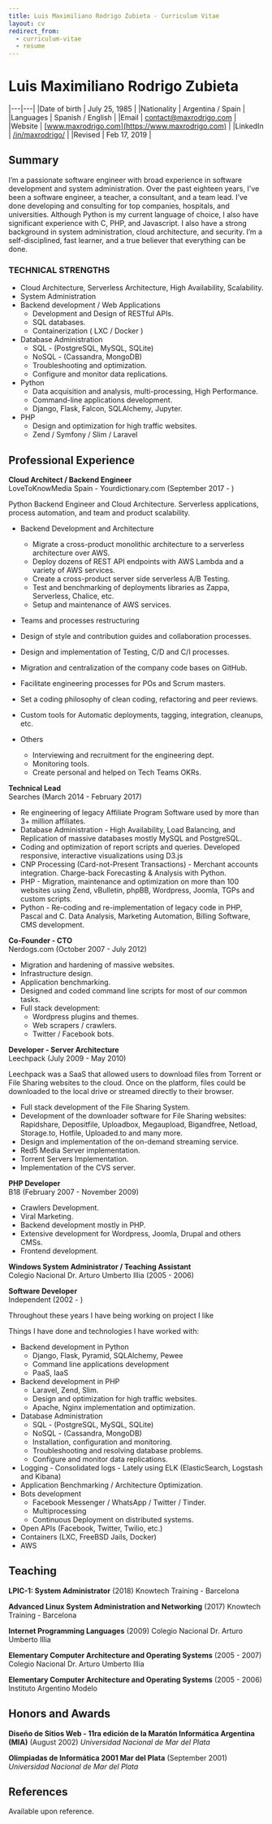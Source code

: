 ```yaml
---
title: Luis Maximiliano Rodrigo Zubieta - Curriculum Vitae
layout: cv
redirect_from:
  - curriculum-vitae
  - resume
---
```

# Luis Maximiliano Rodrigo Zubieta

|---|---|
|Date of birth | July 25, 1985 |
|Nationality | Argentina / Spain |
|Languages | Spanish / English |
|Email | [contact@maxrodrigo.com](mailto:contact@maxrodrigo.com) |
|Website | [www.maxrodrigo.com](https://www.maxrodrigo.com) |
|LinkedIn | [/in/maxrodrigo/](https://www.linkedin.com/in/maxrodrigo/) |
|Revised | Feb 17, 2019 |

## Summary

I’m a passionate software engineer with broad experience in software development and system administration.
Over the past eighteen years, I've been a software engineer, a teacher, a consultant, and a team lead. I’ve done developing and consulting for top companies, hospitals, and universities.
Although Python is my current language of choice, I also have significant experience with C, PHP, and Javascript. I also have a strong background in system administration, cloud architecture, and security.
I’m a self-disciplined, fast learner, and a true believer that everything can be done.

### TECHNICAL STRENGTHS

- Cloud Architecture, Serverless Architecture, High Availability, Scalability.
- System Administration
- Backend development / Web Applications
  - Development and Design of RESTful APIs.
  - SQL databases.
  - Containerization ( LXC / Docker )
- Database Administration
  - SQL - (PostgreSQL, MySQL, SQLite)
  - NoSQL - (Cassandra, MongoDB)
  - Troubleshooting and optimization.
  - Configure and monitor data replications.
- Python
  - Data acquisition and analysis, multi-processing, High Performance.
  - Command-line applications development.
  - Django, Flask, Falcon, SQLAlchemy, Jupyter.
- PHP
  - Design and optimization for high traffic websites.
  - Zend / Symfony / Slim / Laravel

## Professional Experience

__Cloud Architect / Backend Engineer__\
LoveToKnowMedia Spain - Yourdictionary.com
<span class="date">(September 2017 - )</span>

Python Backend Engineer and Cloud Architecture. Serverless applications, process automation, and team and product scalability.

- Backend Development and Architecture
  - Migrate a cross-product monolithic architecture to a serverless architecture over AWS.
  - Deploy dozens of REST API endpoints with AWS Lambda and a variety of AWS services.
  - Create a cross-product server side serverless A/B Testing.
  - Test and benchmarking of deployments libraries as Zappa, Serverless, Chalice, etc.
  - Setup and maintenance of AWS services.

- Teams and processes restructuring
- Design of style and contribution guides and collaboration processes.
- Design and implementation of Testing, C/D and C/I processes.
- Migration and centralization of the company code bases on GitHub.
- Facilitate engineering processes for POs and Scrum masters.
- Set a coding philosophy of clean coding, refactoring and peer reviews.
- Custom tools for Automatic deployments, tagging, integration, cleanups, etc.

- Others
  - Interviewing and recruitment for the engineering dept.
  - Monitoring tools.
  - Create personal and helped on Tech Teams OKRs.

__Technical Lead__\
Searches
<span class="date">(March 2014 - February 2017)</span>

- Re engineering of legacy Affiliate Program Software used by more than 3+ million affiliates.
- Database Administration - High Availability, Load Balancing, and Replication of massive databases mostly MySQL and PostgreSQL.
- Coding and optimization of report scripts and queries.
  Developed responsive, interactive visualizations using D3.js
- CNP Processing (Card-not-Present Transactions) - Merchant accounts integration. Charge-back Forecasting & Analysis with Python.
- PHP - Migration, maintenance and optimization on more than 100 websites using Zend, vBulletin, phpBB, Wordpress, Joomla, TGPs and custom scripts.
- Python - Re-coding and re-implementation of legacy code in PHP, Pascal and C. Data Analysis, Marketing Automation, Billing Software, CMS development.


__Co-Founder - CTO__\
Nerdogs.com
<span class="date">(October 2007 - July 2012)</span>

- Migration and hardening of massive websites.
- Infrastructure design.
- Application benchmarking.
- Designed and coded command line scripts for most of our common tasks.
- Full stack development:
  - Wordpress plugins and themes.
  - Web scrapers / crawlers.
  - Twitter / Facebook bots.

__Developer - Server Architecture__\
Leechpack
<span class="date">(July 2009 - May 2010)</span>

Leechpack was a SaaS that allowed users to download files from Torrent or File Sharing websites to the cloud. Once on the platform, files could be downloaded to the local drive or streamed directly to their browser.

- Full stack development of the File Sharing System.
- Development of the downloader software for File Sharing websites:
  Rapidshare, Depositfile, Uploadbox, Megaupload, Bigandfree, Netload, Storage.to, Hotfile, Uploaded.to and many more.
- Design and implementation of the on-demand streaming service.
- Red5 Media Server implementation.
- Torrent Servers Implementation.
- Implementation of the CVS server.

__PHP Developer__\
B18
<span class="date">(February 2007 - November 2009)</span>

- Crawlers Development.
- Viral Marketing.
- Backend development mostly in PHP.
- Extensive development for Wordpress, Joomla, Drupal and others CMSs.
- Frontend development.

__Windows System Administrator / Teaching Assistant__\
Colegio Nacional Dr. Arturo Umberto Illia
<span class="date">(2005 - 2006)</span>

__Software Developer__\
Independent
<span class="date">(2002 - )</span>

Throughout these years I have being working on project I like

Things I have done and technologies I have worked with:

- Backend development in Python
  - Django, Flask, Pyramid, SQLAlchemy, Pewee
  - Command line applications development
  - PaaS, IaaS
- Backend development in PHP
  - Laravel, Zend, Slim.
  - Design and optimization for high traffic websites.
  - Apache, Nginx implementation and optimization.
- Database Administration
  - SQL - (PostgreSQL, MySQL, SQLite)
  - NoSQL - (Cassandra, MongoDB)
  - Installation, configuration and monitoring.
  - Troubleshooting and resolving database problems.
  - Configure and monitor data replications.
- Logging - Consolidated logs - Lately using ELK (ElasticSearch, Logstash and Kibana)
- Application Benchmarking / Architecture Optimization.
- Bots development
  - Facebook Messenger / WhatsApp / Twitter / Tinder.
  - Multiprocessing
  - Continuous Deployment on distributed systems.
- Open APIs (Facebook, Twitter, Twilio, etc.)
- Containers (LXC, FreeBSD Jails, Docker)
- AWS

## Teaching

__LPIC-1: System Administrator__ (2018)
Knowtech Training - Barcelona

__Advanced Linux System Administration and Networking__ (2017)
Knowtech Training - Barcelona

__Internet Programming Languages__ (2009)
Colegio Nacional Dr. Arturo Umberto Illia

__Elementary Computer Architecture and Operating Systems__ (2005 - 2007)
Colegio Nacional Dr. Arturo Umberto Illia

__Elementary Computer Architecture and Operating Systems__ (2005 - 2006)
Instituto Argentino Modelo

## Honors and Awards

__Diseño de Sitios Web - 11ra edición de la Maratón Informática Argentina (MIA)__ (August 2002)
_Universidad Nacional de Mar del Plata_

__Olimpiadas de Informática 2001 Mar del Plata__ (September 2001)
_Universidad Nacional de Mar del Plata_

## References

Available upon reference.
